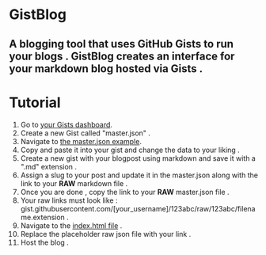 # GistBlog
## A blogging tool that uses GitHub Gists to run your blogs . GistBlog creates an interface for your markdown blog hosted via Gists .

#  Tutorial 
 1. Go to [your Gists dashboard](tab:https://gist.github.com/).
 2. Create a new Gist called "master.json" .
 3. Navigate to [the master.json example](tab:https://github.com/idaeyus/GistBlog/blob/main/master.json).
 4. Copy and paste it into your gist and change the data to your liking .
 5. Create a new gist with your blogpost using markdown and save it with a ".md" extension .
 6. Assign a slug to your post and update it in the master.json along with the link to your <b>RAW</b> markdown file .
 7. Once you are done , copy the link to your <b>RAW</b> master.json file .
 8. Your raw links must look like : gist.githubusercontent.com/[your_username]/123abc/raw/123abc/filename.extension .
 9. Navigate to the [index.html file](tab:https://github.com/idaeyus/GistBlog/blob/main/index.html) .
 10. Replace the placeholder raw json file with your link .
 11. Host the blog .
